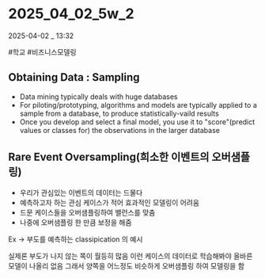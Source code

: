 
# 2025_04_02_5w_2

2025-04-02 _ 13:32

#학교 #비즈니스모델링 


## Obtaining Data : Sampling

- Data mining typically deals with huge databases
- For piloting/prototyping, algorithms and models are typically applied to a sample from a database, to produce statistically-vaild results
- Once you develop and select a final model, you use it to "score"(predict values or classes for) the observations in the larger database

## Rare Event Oversampling(희소한 이벤트의 오버샘플링)

- 우리가 관심있는 이벤트의 데이터는 드물다
- 예측하고자 하는 관심 케이스가 적어 효과적인 모델링이 어려움
- 드문 케이스들을 오버샘플링하여 밸런스를 맞춤
- 나중에 오버샘플링 한 만큼 보정을 해줌

Ex -> 부도를 예측하는 classipication 의 예시

실제론 부도가 나지 않는 쪽이 월등히 많음
이런 케이스의 데이터로 학습해봐야 올바른 모델이 나올리 없음
그래서 양쪽을 어느정도 비슷하게 오버샘플링 하여 모델링을 함

